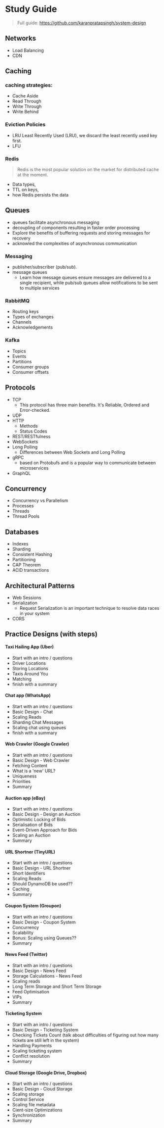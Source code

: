 # Study Guide

> Full guide: https://github.com/karanpratapsingh/system-design

## Networks

- Load Balancing
- CDN

## Caching

### caching strategies:

- Cache Aside
- Read Through
- Write Through
- Write Behind

### Eviction Policies

- LRU
  Least Recently Used (LRU), we discard the least recently used key first.
- LFU

### Redis

> Redis is the most popular solution on the market for distributed cache at the moment.

- Data types,
- TTL on keys,
- how Redis persists the data

## Queues

- queues facilitate asynchronous messaging
- decoupling of components resulting in faster order processing
- Explore the benefits of buffering requests and storing messages for recovery
- acknowled the complexities of asynchronous communication

### Messaging

- publisher/subscriber (pub/sub).
- message queues
  - Learn how message queues ensure messages are delivered to a single recipient, while pub/sub queues allow notifications to be sent to multiple services

### RabbitMQ

- Routing keys
- Types of exchanges
- Channels
- Acknowledgements

### Kafka

- Topics
- Events
- Partitions
- Consumer groups
- Consumer offsets

## Protocols

- TCP
  - This protocol has three main benefits. It's Reliable, Ordered and Error-checked.
- UDP
- HTTP
  - Methods
  - Status Codes
- REST/RESTfulness
- WebSockets
- Long Polling
  - Differences between Web Sockets and Long Polling
- gRPC
  - based on Protobufs and is a popular way to communicate between microservices
- GraphQL

## Concurrency

- Concurrency vs Parallelism
- Processes
- Threads
- Thread Pools

## Databases

- Indexes
- Sharding
- Consistent Hashing
- Partitioning
- CAP Theorem
- ACID transactions

## Architectural Patterns

- Web Sessions
- Serialization
  - Request Serialization is an important technique to resolve data races in your system
- CORS

## Practice Designs (with steps)

#### Taxi Hailing App (Uber)

- Start with an intro / questions
- Driver Locations
- Storing Locations
- Taxis Around You
- Matching
- finish with a summary

#### Chat app (WhatsApp)

- Start with an intro / questions
- Basic Design - Chat
- Scaling Reads
- Sharding Chat Messages
- Scaling chat using queues
- finish with a summary

#### Web Crawler (Google Crawler)

- Start with an intro / questions
- Basic Design - Web Crawler
- Fetching Content
- What is a 'new' URL?
- Uniqueness
- Priorities
- Summary

#### Auction app (eBay)

- Start with an intro / questions
- Basic Design - Design an Auction
- Optimistic Locking of Bids
- Serialisation of Bids
- Event-Driven Approach for Bids
- Scaling an Auction
- Summary

#### URL Shortner (TinyURL)

- Start with an intro / questions
- Basic Design - URL Shortner
- Short Identifiers
- Scaling Reads
- Should DynamoDB be used??
- Caching
- Summary

#### Coupon System (Groupon)

- Start with an intro / questions
- Basic Design - Coupon System
- Concurrency
- Scalability
- Bonus: Scaling using Queues??
- Summary

#### News Feed (Twitter)

- Start with an intro / questions
- Basic Design - News Feed
- Storage Calculations - News Feed
- Scaling reads
- Long Term Storage and Short Term Storage
- Feed Optimisation
- VIPs
- Summary

#### Ticketing System

- Start with an intro / questions
- Basic Design - Ticketing System
- Checking Tickets Count (talk about difficulties of figuring out how many tickets are still left in the system)
- Handling Payments
- Scaling ticketing system
- Conflict resolution
- Summary

#### Cloud Storage (Google Drive, Dropbox)

- Start with an intro / questions
- Basic Design - Cloud Storage
- Scaling storage
- Control Service
- Scaling file metadata
- Cient-size Optimizations
- Synchronization
- Summary
